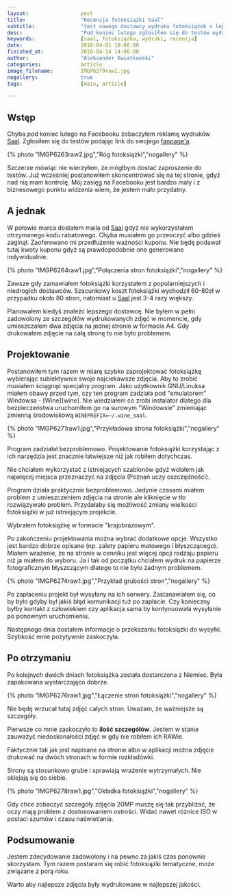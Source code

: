 ```yaml
---
layout:                 post
title:                  "Recenzja fotoksiążki Saal"
subtitle:               "test nowego dostawcy wydruku fotoksiążek o lepszej jakości"
desc:                   "Pod koniec lutego zgłosiłem się do testów wydruku fotoksiążki Saal. Tutaj przedstawię moją opinię z całego procesu (projektowania) oraz z samej książki."
keywords:               [saal, fotoksiążka, wydruki, recenzja]
date:                   2018-04-01 18:00:00
finished_at:            2018-04-14 14:00:00
author:                 "Aleksander Kwiatkowski"
categories:             article
image_filename:         IMGP6279raw1.jpg
nogallery:              true
tags:                   [main, article]

---
```


[saal]: http://www.saal-digital.pl/
[fanpage]: https://www.facebook.com/AKwiatkowskiPhotosVideosTrips/

## Wstęp

Chyba pod koniec lutego na Facebooku zobaczyłem reklamę wydruków [Saal][saal].
Zgłosiłem się do testów podając link do swojego [fanpage'a][fanpage].

{% photo "IMGP6263raw2.jpg","Róg fotoksiążki","nogallery" %}

Szczerze mówiąc nie
wierzyłem, że mógłbym dostać zaproszenie do testów. Już wcześniej postanowiłem
skoncentrować się na tej stronie, gdyż nad nią mam kontrolę.
Mój zasięg na Facebooku jest bardzo mały i z biznesowego punktu widzenia wiem,
że jestem mało przydatny.

## A jednak

W połowie marca dostałem maila od [Saal][saal] gdyż nie wykorzystałem
otrzymanego kodu rabatowego. Chyba musiałem go przeoczyć
albo gdzieś zaginął. Zaoferowano mi
przedłużenie ważności kuponu. Nie będę podawał tutaj kwoty kuponu gdyż
są prawdopodobnie one generowane indywidualnie.

{% photo "IMGP6264raw1.jpg","Połączenia stron fotoksiążki","nogallery" %}

Zawsze gdy zamawiałem fotoksiążki korzystałem z popularniejszych
i niedrogich dostawców.
Szacunkowy koszt fotoksiążki wychodził 60-80zł w przypadku około 80 stron,
natomiast u [Saal][saal] jest 3-4 razy większy.

Planowałem kiedyś znaleźć lepszego dostawcę. Nie byłem w pełni zadowolony ze
szczegółów wydrukowanych zdjęć w momencie, gdy umieszczałem dwa zdjęcia na
jednej stronie w formacie A4. Gdy drukowałem zdjęcie na całą stronę to nie było problemem.

## Projektowanie

Postanowiłem tym razem w miarę szybko zaprojektować fotoksiążkę wybierając subiektywnie
swoje najciekawsze zdjęcia.
Aby to zrobić musiałem ściągnąć specjalny program.
Jako użytkownik GNU/Linuksa miałem obawy przed tym, czy ten program zadziała pod
"emulatorem" Windowsa - [Wine][wine]. Nie wiedziałem co zrobi instalator dlatego dla
bezpieczeństwa uruchomiłem go na surowym "Windowsie" zmieniając zmienną środowiskową
`WINEPREFIX=~/.wine_saal`.

{% photo "IMGP6271raw1.jpg","Przykładowa strona fotoksiążki","nogallery" %}

Program zadziałał bezproblemowo. Projektowanie fotoksiążki
korzystając z ich narzędzia jest
znacznie łatwiejsze niż jak robiłem dotychczas.

Nie chciałem
wykorzystać z istniejących szablonów gdyż wolałem jak najwięcej miejsca przeznaczyć na zdjęcia
(Poznań uczy oszczędności).

Program działa praktycznie bezproblemowo.
Jedynie czasami miałem problem z umieszczeniem zdjęcia
na stronie ale kliknięcie w tło rozwiązywało problem. Przydałaby się możliwość zmiany
wielkości fotoksiążki w już istniejącym projekcie.

Wybrałem fotoksiążkę w formacie "krajobrazowym".

Po zakończeniu projektowania można wybrać dodatkowe opcje. Wszystko jest bardzo dobrze
opisane (np. zalety papieru matowego i błyszczącego).
Miałem wrażenie, że na stronie w cenniku jest
więcej opcji rodzaju papieru niż ja miałem do wyboru.
Ja i tak od początku chciałem wydruk na papierze fotograficznym
błyszczącym dlatego to nie było żadnym problemem.

{% photo "IMGP6274raw1.jpg","Przykład grubości stron","nogallery" %}

Po zapłaceniu projekt był wysyłany na ich serwery. Zastanawiałem się, co by było gdyby
był jakiś błąd komunikacji tuż po zapłacie. Czy konieczny byłby kontakt z człowiekiem
czy aplikacja sama by kontynuowała wysyłanie po ponownym uruchomieniu.

Następnego dnia dostałem informacje o przekazaniu fotoksiążki do wysyłki.
Szybkość mnie pozytywnie zaskoczyła.

## Po otrzymaniu

Po kolejnych dwóch dniach fotoksiążka została dostarczona z Niemiec. Była zapakowana
wystarczająco dobrze.

{% photo "IMGP6276raw1.jpg","Łączenie stron fotoksiążki","nogallery" %}

Nie będę wrzucał tutaj zdjęć całych stron. Uważam, że ważniejsze są szczegóły.

Pierwsze co mnie zaskoczyło to **ilość szczegółów**. Jestem w stanie zauważyć
niedoskonałości zdjęć w gdy nie robiłem ich RAWie.

Faktycznie tak jak jest napisane na stronie albo w aplikacji można zdjęcie drukować
na dwóch stronach w formie rozkładówki.

Strony są stosunkowo grube i sprawiają wrażenie wytrzymałych.
Nie sklejają się do siebie.

{% photo "IMGP6278raw1.jpg","Okładka fotoksiążki","nogallery" %}

Gdy chce zobaczyć szczegóły zdjęcia 20MP muszę się tak przybliżać,
że oczy mają problem z dostosowaniem ostrości. Widać nawet różnice ISO w postaci
szumów i czasu naświetlania.

## Podsumowanie

Jestem zdecydowanie zadowolony i na pewno za jakiś czas ponownie skorzystam.
Tym razem postaram się robić fotoksiążki tematyczne, może związane z porą roku.

Warto aby najlepsze zdjęcia były wydrukowane w najlepszej jakości.
